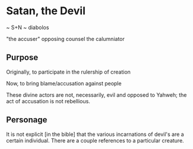# Satan, the Devil
~ S+N
~ diabolos

"the accuser"
opposing counsel
the calumniator


## Purpose

Originally, to participate in the rulership of creation

Now, to bring blame/accusation against people

These divine actors are not, necessarily, evil and opposed to Yahweh;  the act of accusation is not rebellious.


## Personage

It is not explicit [in the bible] that the various incarnations of devil's are a certain individual.
There are a couple references to a particular creature.


